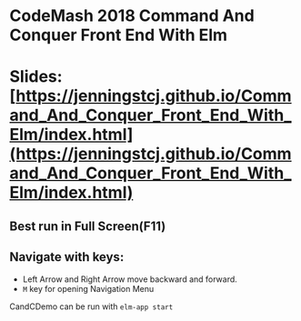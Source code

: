 # CodeMash 2018 Command And Conquer Front End With Elm

# Slides: [https://jenningstcj.github.io/Command_And_Conquer_Front_End_With_Elm/index.html](https://jenningstcj.github.io/Command_And_Conquer_Front_End_With_Elm/index.html)

## Best run in Full Screen(F11)

## Navigate with keys:
 -  Left Arrow and Right Arrow move backward and forward.
 - `M` key for opening Navigation Menu


CandCDemo can be run with `elm-app start`

